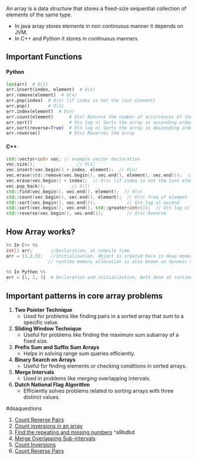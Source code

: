 An array is a data structure that stores a fixed-size sequential collection of elements of the same type. 
- In java array stores elements in non continuous manner it depends on JVM.
- In C++ and Python it stores in continuous manners


## Important Functions
#### Python 
```python
len(arr)  # O(1)
arr.insert(index, element)  # O(n)
arr.remove(element)  # O(n)
arr.pop(index)  # O(n) (if index is not the last element)
arr.pop()       # O(1)
arr.index(element)  # O(n)
arr.count(element)      # O(n) Returns the number of occurrences of the element
arr.sort()              # O(n log n) Sorts the array in ascending order
arr.sort(reverse=True)  # O(n log n) Sorts the array in descending order
arr.reverse()           # O(n) Reverses the array
```
#### C++
```cpp
std::vector<int> vec; // example vector declaration
vec.size();                // O(1)
vec.insert(vec.begin() + index, element);  // O(n)
vec.erase(std::remove(vec.begin(), vec.end(), element), vec.end());  // O(n)
vec.erase(vec.begin() + index);  // O(n) (if index is not the last element)
vec.pop_back();          // O(1)
std::find(vec.begin(), vec.end(), element);  // O(n)
std::count(vec.begin(), vec.end(), element);  // O(n) freq of element 
std::sort(vec.begin(), vec.end());            // O(n log n) ascend
std::sort(vec.begin(), vec.end(), std::greater<int>());  // O(n log n) descend
std::reverse(vec.begin(), vec.end());         // O(n) Reverse
```

## How Array works?

```java
%% In C++ %%
int[] arr;       //Declaration, at compile time
arr = {1,2,3};   //Initialisation, Object is created here in Heap memory, at runtime
                // runtime memory allocation is also known as dynamic memory allocation
```

```python
%% In Python %%
arr = [1, 2, 3]  # Declaration and initialization, both done at runtime
```


## Important patterns in core array problems
1. **Two Pointer Technique**
    - Used for problems like finding pairs in a sorted array that sum to a specific value.
2. **Sliding Window Technique**
    - Useful for problems like finding the maximum sum subarray of a fixed size.
3. **Prefix Sum and Suffix Sum Arrays**
    - Helps in solving range sum queries efficiently.
4. **Binary Search on Arrays**
    - Useful for finding elements or checking conditions in sorted arrays.
5. **Merge Intervals**
    - Used in problems like merging overlapping intervals.
6. **Dutch National Flag Algorithm**
    - Efficiently solves problems related to sorting arrays with three distinct values.



#dsaquestions 
1. [Count Reverse Pairs](https://takeuforward.org/data-structure/count-reverse-pairs/)
2. [Count inversions in an array](https://takeuforward.org/data-structure/count-inversions-in-an-array/)
3. [Find the repeating and missing numbers](https://takeuforward.org/data-structure/find-the-repeating-and-missing-numbers/) ^a9bdbd
4. [Merge Overlapping Sub-intervals](https://takeuforward.org/data-structure/merge-overlapping-sub-intervals/)
5. [Count Inversions](https://takeuforward.org/data-structure/count-inversions-in-an-array/)
6. [Count Reverse Pairs](https://takeuforward.org/data-structure/count-reverse-pairs/)

